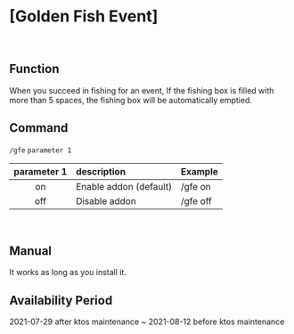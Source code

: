 # [Golden Fish Event]
<br/>

## Function
When you succeed in fishing for an event, If the fishing box is filled with more than 5 spaces, the fishing box will be automatically emptied.
<br/>

## Command
``/gfe``  ``parameter 1``

| parameter 1 | description   | Example  |
|:---:|:---|:---|
| on  | Enable addon (default)| /gfe on  |
| off | Disable addon         | /gfe off |
<br/>

## Manual
It works as long as you install it.
<br/>

## Availability Period
2021-07-29 after ktos maintenance ~ 2021-08-12 before ktos maintenance 
